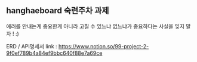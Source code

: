 ## hanghaeboard 숙련주차 과제


에러를 안내는게 중요한게 아니라 고칠 수 있느냐 없느냐가 중요하다는 사실을 잊지 말자 !  :)

ERD / API명세서 link : <https://www.notion.so/99-project-2-9f0ef789b4a84ef9bbc640f88e7a69ce>
